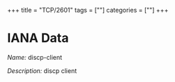 +++
title = "TCP/2601"
tags = [""]
categories = [""]
+++

# IANA Data

_Name:_ discp-client

_Description:_ discp client

